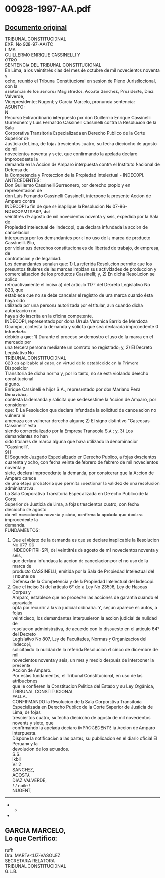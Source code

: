 
00928-1997-AA.pdf
=================
  
[Documento original](https://tc.gob.pe/jurisprudencia/1999/00928-1997-AA.pdf)  
---  
TRIBUNAL CONSTITUCIONAL  
EXP. No 928-97-AA/TC  
LIMA  
GUILLERMO ENRIQUE CASSINELLI Y  
OTRO  
SENTENCIA DEL TRIBUNAL CONSTITUCIONAL  
En Lima, a los veintitrés dias del mes de octubre de mil novecientos noventa y  
ocho, reunido el Tribunal Constitucional en sesion de Pleno Jurisdiccional, con la  
asistencia de los senores Magistrados: Acosta Sanchez, Presidente; Diaz Valverde,  
Vicepresidente; Nugent; y Garcia Marcelo, pronuncia sentencia:  
ASUNTO:  
N  
Recurso Extraordinario interpuesto por don Guillermo Enrique Cassinelli  
Gurreonero y Luis Fernando Cassinelli Cassinelli contra la Resolucion de la Sala  
Corporativa Transitoria Especializada en Derecho Publico de la Corte Superior de  
Justicia de Lima, de fojas trescientos cuatro, su fecha dieciocho de agosto de mil  
novecientos noventa y siete, que confirmando la apelada declaro improcedente la  
demanda en la Accion de Amparo interpuesta contra el Instituto Nacional de Defensa de  
la Competencia y Proteccion de la Propiedad Intelectual - INDECOPI.  
ANTECEDENTES:  
Don Guillermo Cassinelli Gurreonero, por derecho propio y en representacion de  
don Luis Fernando Cassinelli Cassinelli, interpone la presente Accion de Amparo contra  
INDECOPI a fin de que se inaplique la Resolucion No 07-96-NDECOPMTRASP, del  
veintitrés de agosto de mil novecientos noventa y seis, expedida por la Sala de  
Propiedad Intelectual del Indecopi, que declara infundada la accion de cancelacion  
interpuesta por los demandantes por el no uso de la marca de producto Cassinelli. Ello,  
por violar sus derechos constitucionales de libertad de trabajo, de empresa, de  
contratacion y de legalidad.  
Los demandantes senalan que: 1) La referida Resolucion permite que los  
presuntos titulares de las marcas impidan sus actividades de produccion y  
comercializacion de los productos Cassinelli; y, 2) En dicha Resolucion se aplico  
retroactivamente el inciso a) del articulo 117° del Decreto Legislativo No 823, que  
establece que no se debe cancelar el registro de una marca cuando ésta haya sido  
utilizada por una persona autorizada por el titular, aun cuando dicha autorizacion no  
haya sido inscrita en la oficina competente.  
INDECOPI, representado por dona Ursula Veronica Barrio de Mendoza  
Ocampo, contesta la demanda y solicita que sea declarada improcedente 0 infundada  
debido a que: 1) Durante el proceso se demostro el uso de la marca en el mercado por  
una tercera persona mediante un contrato no registrado; y, 2) El Decreto Legislativo No  
TRIBUNAL CONSTITUCIONAL  
823 es aplicable al caso, en virtud de lo establecido en la Primera Disposicion  
Transitoria de dicha norma y, por lo tanto, no se esta violando derecho constitucional  
alguno.  
Enrique Cassinelli e hijos S.A., representado por don Mariano Pena Benavides,  
contesta la demanda y solicita que se desestime la Accion de Amparo, por considerar  
que: 1) La Resolucion que declara infundada la solicitud de cancelacion no vulnera ni  
amenaza con vulnerar derecho alguno; 2) El signo distintivo "Gaseosas Cassinelli" esta  
siendo comercializado por la Empresa Transcola S.A.; y, 3) Los demandantes no han  
sido titulares de marca alguna que haya utilizado la denominacion "Cassinelli".  
9H  
El Segundo Juzgado Especializado en Derecho Publico, a fojas doscientos  
cuarenta y ocho, con fecha veinte de febrero de febrero de mil novecientos noventa y  
siete, declara improcedente la demanda, por considerar que la Accion de Amparo carece  
de una etapa probatoria que permita cuestionar la validez de una resolucion  
administrativa.  
La Sala Corporativa Transitoria Especializada en Derecho Publico de la Corte  
Superior de Justicia de Lima, a fojas trescientos cuatro, con fecha dieciocho de agosto  
de mil novecientos noventa y siete, confirma la apelada que declara improcedente la  
demanda.  
FUNDAMENTOS:  
1. Que el objeto de la demanda es que se declare inaplicable la Resolucion No 077-96  
INDECOPITRI-SPI, del veintitrés de agosto de mil novecientos noventa y seis,  
que declara infundada la accion de cancelacion por el no uso de la marca de  
producto CASSINELLI, emitida por la Sala de Propiedad Intelectual del Tribunal de  
Defensa de la Competencia y de la Propiedad Intelectual del Indecopi.  
2. Que el inciso 3) del articulo 6° de la Ley No 23506, Ley de Habeas Corpus y  
Amparo, establece que no proceden las acciones de garantia cuando el agraviado  
opta por recurrir a la via judicial ordinaria. Y, segun aparece en autos, a fojas  
veinticinco, los demandantes interpusieron la accion judicial de nulidad de  
resolucion administrativa, de acuerdo con lo dispuesto en el articulo 64° del Decreto  
Legislativo No 807, Ley de Facultades, Normas y Organizacion del Indecopi,  
solicitando la nulidad de la referida Resolucion el cinco de diciembre de mil  
novecientos noventa y seis, un mes y medio después de interponer la presente  
Accion de Amparo.  
Por estos fundamentos, el Tribunal Constitucional, en uso de las atribuciones  
que le confieren la Constitucion Politica del Estado y su Ley Orgânica,  
TRIBUNAL CONSTITUCIONAL  
FALLA:  
CONFIRMANDO la Resolucion de la Sala Corporativa Transitoria  
Especializada en Derecho Publico de la Corte Superior de Justicia de Lima, de fojas  
trescientos cuatro, su fecha dieciocho de agosto de mil novecientos noventa y siete, que  
confirmando la apelada declaro IMPROCEDENTE la Accion de Amparo interpuesta.  
Dispone la notificacion a las partes, su publicacion en el diario oficial El Peruano y la  
devolucion de los actuados.  
S.S.  
lkbil  
Vr 2  
SANCHEZ,  
ACOSTA  
DIAZ VALVERDE,  
/ / caile /  
NUGENT,  
- - -  
- -  
-  
GARCIA MARCELO,  
Lo que Certifico:  
-  
rufh  
Dra. MARTA-tUZ-VASOUEZ  
SECRETARIA RELATORA  
TRIBUNAL CONSTITUCIONAL  
G.L.B.